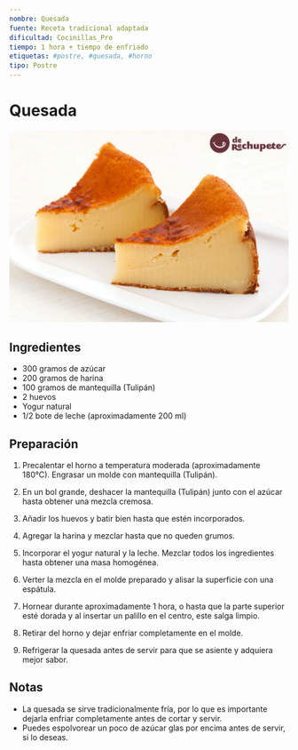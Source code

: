 ```yaml
---
nombre: Quesada
fuente: Receta tradicional adaptada
dificultad: Cocinillas_Pro
tiempo: 1 hora + tiempo de enfriado
etiquetas: #postre, #quesada, #horno
tipo: Postre
---
```


# Quesada

![alt text](img/quesada.webp)

## Ingredientes

- 300 gramos de azúcar
- 200 gramos de harina
- 100 gramos de mantequilla (Tulipán)
- 2 huevos
- Yogur natural
- 1/2 bote de leche (aproximadamente 200 ml)

## Preparación

1. Precalentar el horno a temperatura moderada (aproximadamente 180°C). Engrasar un molde con mantequilla (Tulipán).

2. En un bol grande, deshacer la mantequilla (Tulipán) junto con el azúcar hasta obtener una mezcla cremosa.

3. Añadir los huevos y batir bien hasta que estén incorporados.

4. Agregar la harina y mezclar hasta que no queden grumos.

5. Incorporar el yogur natural y la leche. Mezclar todos los ingredientes hasta obtener una masa homogénea.

6. Verter la mezcla en el molde preparado y alisar la superficie con una espátula.

7. Hornear durante aproximadamente 1 hora, o hasta que la parte superior esté dorada y al insertar un palillo en el centro, este salga limpio.

8. Retirar del horno y dejar enfriar completamente en el molde.

9. Refrigerar la quesada antes de servir para que se asiente y adquiera mejor sabor.

## Notas

- La quesada se sirve tradicionalmente fría, por lo que es importante dejarla enfriar completamente antes de cortar y servir.
- Puedes espolvorear un poco de azúcar glas por encima antes de servir, si lo deseas.
